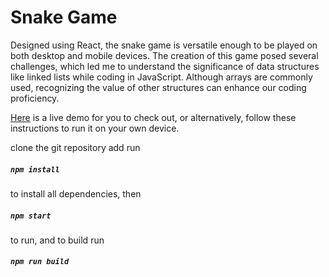 # Snake Game

Designed using React, the snake game is versatile enough to be played on both desktop and mobile devices. The creation of this game posed several challenges, which led me to understand the significance of data structures like linked lists while coding in JavaScript. Although arrays are commonly used, recognizing the value of other structures can enhance our coding proficiency.

[Here](https://snake-game3123.netlify.app/) is a live demo for you to check out, or alternatively, follow these instructions to run it on your own device.

clone the git repository add run
##### `npm install`

to install all dependencies, then
##### `npm start`

to run, and to build run
##### `npm run build`
